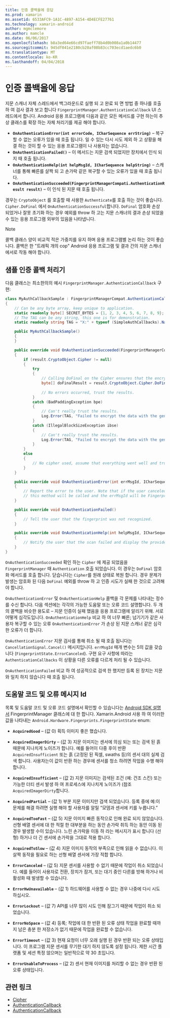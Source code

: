 ```yaml
---
title: 인증 콜백을에 응답
ms.prod: xamarin
ms.assetid: 6533AFC9-1A1C-4897-A154-4D4ECFE27761
ms.technology: xamarin-android
author: mgmclemore
ms.author: mamcle
ms.date: 06/06/2017
ms.openlocfilehash: b8a3ed64e66cd97faeff78b4d0b008a1a0b14477
ms.sourcegitcommit: 945df041e2180cb20af08b83cc703ecd1aedc6b0
ms.translationtype: MT
ms.contentlocale: ko-KR
ms.lasthandoff: 04/04/2018
---
```

# <a name="responding-to-authentication-callbacks"></a>인증 콜백을에 응답

지문 스캐너 자체 스레드에서 백그라운드로 실행 되 고 완료 되 면 방법 중 하나를 호출 하 여 검사 결과 보고 합니다 `FingerprintManager.AuthenticationCallback` UI 스레드에서 합니다. Android 응용 프로그램에 다음과 같은 모든 메서드를 구현 하는이 추상 클래스를 확장 하는 자체 처리기를 제공 해야 합니다.

* **`OnAuthenticationError(int errorCode, ICharSequence errString)`** &ndash; 복구할 수 없는 오류가 있을 때 호출 됩니다. 일 수 있는 다시 시도 제외 하 고 상황을 해결 하는 것이 할 수 있는 응용 프로그램이 나 사용자는 없습니다.
* **`OnAuthenticationFailed()`** &ndash; 이 메서드는 지문 검색 되었지만 장치에서 인식 되지 때 호출 됩니다.
* **`OnAuthenticationHelp(int helpMsgId, ICharSequence helpString)`** &ndash; 스캐너를 통해 빠른를 살짝 되 고 손가락 같은 복구할 수 있는 오류가 있을 때 호출 됩니다.
* **`OnAuthenticationSucceeded(FingerprintManagerCompati.AuthenticationResult result)`** &ndash; 이 인식 된 지문 때 호출 됩니다.

경우는 `CryptoObject` 를 호출할 때 사용한 `Authenticate`를 호출 하는 것이 좋습니다. `Cipher.DoFinal` 에서 `OnAuthenticationSuccessful`합니다.
`DoFinal` 암호화 손상 되었거나 잘못 초기화 하는 경우 예외를 throw 하 고는 지문 스캐너의 결과 손상 되었을 수 있는 응용 프로그램 외부의 있음을 나타냅니다.


> [!NOTE]
> 콜백 클래스 양이 비교적 적은 가중치를 유지 하며 응용 프로그램별 논리 하는 것이 좋습니다. 콜백은 한 "트래픽 개의 cop" Android 응용 프로그램 및 결과 간의 지문 스캐너에서로 작동 해야 합니다.

## <a name="a-sample-authentication-callback-handler"></a>샘플 인증 콜백 처리기

다음 클래스는 최소한의의 예시 `FingerprintManager.AuthenticationCallback` 구현: 

```csharp
class MyAuthCallbackSample : FingerprintManagerCompat.AuthenticationCallback
{
    // Can be any byte array, keep unique to application.
    static readonly byte[] SECRET_BYTES = {1, 2, 3, 4, 5, 6, 7, 8, 9};
    // The TAG can be any string, this one is for demonstration.
    static readonly string TAG = "X:" + typeof (SimpleAuthCallbacks).Name;

    public MyAuthCallbackSample()
    {
    }

    public override void OnAuthenticationSucceeded(FingerprintManagerCompat.AuthenticationResult result)
    {
        if (result.CryptoObject.Cipher != null) 
        {
            try
            {
                // Calling DoFinal on the Cipher ensures that the encryption worked.
                byte[] doFinalResult = result.CryptoObject.Cipher.DoFinal(SECRET_BYTES);
    
                // No errors occurred, trust the results.              
            }
            catch (BadPaddingException bpe)
            {
                // Can't really trust the results.
                Log.Error(TAG, "Failed to encrypt the data with the generated key." + bpe);
            }
            catch (IllegalBlockSizeException ibse)
            {
                // Can't really trust the results.
                Log.Error(TAG, "Failed to encrypt the data with the generated key." + ibse);
            }
        }
        else
        {
            // No cipher used, assume that everything went well and trust the results.
        }
    }

    public override void OnAuthenticationError(int errMsgId, ICharSequence errString)
    {
        // Report the error to the user. Note that if the user canceled the scan,
        // this method will be called and the errMsgId will be FingerprintState.ErrorCanceled.
    }

    public override void OnAuthenticationFailed()
    {
        // Tell the user that the fingerprint was not recognized.
    }

    public override void OnAuthenticationHelp(int helpMsgId, ICharSequence helpString)
    {
        // Notify the user that the scan failed and display the provided hint.
    }
}
```

`OnAuthenticationSucceeded` 확인 하는 `Cipher` 에 제공 되었음을 `FingerprintManager` 때 `Authentication` 호출 되었습니다. 이 경우는 `DoFinal` 암호화 메서드를 호출 합니다. 닫습니다는 `Cipher`를 원래 상태로 복원 합니다. 경우 문제가 발생는 암호화 된 다음 `DoFinal` 예외를 throw 하 고 인증 시도가 실패 한 것으로 고려해 야 합니다.

`OnAuthenticationError` 및 `OnAuthenticationHelp` 콜백을 각 문제를 나타내는 정수를 수신 합니다. 다음 섹션에는 각각의 가능한 도움말 또는 오류 코드 설명합니다. 두 개의 콜백을 비슷한 용도로 &ndash; 지문 인증이 실패 했음을 응용 프로그램에 알리기 위해. 서로 어떻게 심각도입니다. `OnAuthenticationHelp` 비교 하 여 너무 빠른; 넘기기가 같은 사용자 복구할 수 있는 오류 `OnAuthenticationError` 가 손상 된 지문 스캐너 같은 심각한 오류가 더 합니다.

`OnAuthenticationError` 지문 검사를 통해 취소 될 때 호출 됩니다는 `CancellationSignal.Cancel()` 메시지입니다. `errMsgId` 매개 변수는 5의 값을 갖습니다 (`FingerprintState.ErrorCanceled`). 구현 요구 사항에 따라는 `AuthenticationCallbacks` 이 상황을 다른 오류를 다르게 처리 될 수 있습니다. 

`OnAuthenticationFailed` 비교 하 여 성공적으로 검색 한 했지만 등록 된 장치는 지문와 일치 하지 않습니다 때 호출 됩니다. 

## <a name="help-codes-and-error-message-ids"></a>도움말 코드 및 오류 메시지 Id 

목록 및 도움말 코드 및 오류 코드 설명에서 확인할 수 있습니다는 [Android SDK 설명서](http://developer.android.com/reference/android/hardware/fingerprint/FingerprintManager.html#FINGERPRINT_ACQUIRED_GOOD) FingerprintManager 클래스에 대 한 합니다. Xamarin.Android 사용 하 여 이러한 값을 나타내는 `Android.Hardware.Fingerprints.FingerprintState` enum:


-   **`AcquiredGood`** &ndash; (값 0) 획득 이미지 좋은 했습니다.


-   **`AcquiredImagerDirty`** &ndash; (값 3) 지문 이미지는 센서에 의심 되는 또는 검색 된 흙 때문에 지나치게 노이즈가 합니다. 예를 들어이 다중 후이 반환 `AcquiredInsufficient` 또는 흙 (고정된 된 픽셀, swaths 등)의 센서 대의 실제 검색 합니다. 사용자는이 값이 반환 하는 경우에 센서를 청소 하려면 작업을 수행 해야 합니다.


-   **`AcquiredInsufficient`** &ndash; (값 2) 지문 이미지는 검색된 조건 (예: 건조 스킨) 또는 가능한 더티 센서 발생 하 여 프로세스에 지나치게 노이즈가 (참조 `AcquiredImagerDirty`합니다.



-   **`AcquiredPartial`** &ndash; (값 1) 부분 지문 이미지만 검색 되었습니다. 등록 중에 예:이 문제를 해결 하려면 실행 해야 할 사용자를 알릴 &ldquo;모뎀과 센서에 키를 누릅니다.&rdquo;



-   **`AcquiredTooFast`** &ndash; (값 5) 지문 이미지 빠른 동작으로 인해 완료 되지 않았습니다. 선형 배열 센서에 대 한 적절 한 대부분을 하는 동안 손가락 취득 하는 동안 이동 된 경우 발생할 수이 있습니다. 느린 손가락을 이동 하 라는 메시지가 표시 합니다 (선형) 하거나 더 긴 센서에 손가락을 그대로 적용 합니다.




-   **`AcquiredToSlow`** &ndash; (값 4) 지문 이미지 동작의 부족으로 인해 읽을 수 없습니다. 이 살짝 동작을 필요로 하는 선형 배열 센서에 가장 적합 합니다.



-   **`ErrorCanceled`** &ndash; (값 5) 지문 센서를 사용할 수 없기 때문에 작업이 취소 되었습니다. 예를 들어이 사용자로 전환, 장치가 잠겨, 또는 대기 중인 다른를 방해 하거나 비활성화 때 발생할 수 있습니다.



-   **`ErrorHwUnavailable`** &ndash; (값 1) 하드웨어를 사용할 수 없는 경우 나중에 다시 시도 하십시오.




-   **`ErrorLockout`** &ndash; (값 7) API를 너무 많이 시도 인해 잠그기 때문에 작업이 취소 되었습니다.




-   **`ErrorNoSpace`** &ndash; (값 4) 등록; 작업에 대 한 반환 된 오류 상태 작업을 완료할 때까지 남은 충분 한 저장소가 없기 때문에 작업을 완료할 수 없습니다.



-   **`ErrorTimeout`** &ndash; (값 3) 현재 요청이 너무 오래 실행 된 경우 반환 되는 오류 상태입니다. 이 프로그램 지문 센서를 무기한 대기 하지 않도록 설정 됩니다. 제한 시간 플랫폼 및 세션 특정 않으며는 일반적으로 약 30 초입니다.



-   **`ErrorUnableToProcess`** &ndash; (값 2) 센서 현재 이미지를 처리할 수 없는 경우 반환 된 오류 상태입니다.



## <a name="related-links"></a>관련 링크

- [Cipher](https://docs.oracle.com/javase/7/docs/api/javax/crypto/Cipher.html)
- [AuthenticationCallback](http://developer.android.com/reference/android/hardware/fingerprint/FingerprintManager.AuthenticationCallback.html)
- [AuthenticationCallback](http://developer.android.com/reference/android/support/v4/hardware/fingerprint/FingerprintManagerCompat.AuthenticationCallback.html)
